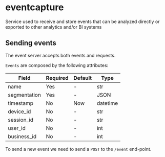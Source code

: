 # eventcapture
Service used to receive and store events that can be analyzed directly or exported to other analytics and/or BI systems

## Sending events

The event server accepts both events and requests.

`Events` are composed by the following attributes:


| Field        | Required | Default | Type     |
| -------------| ---------|---------|----------|
| name         | Yes      | -       | str      |
| segmentation | Yes      | -       | JSON     |
| timestamp    | No       | Now     | datetime |
| device_id    | No       | -       | str      |
| session_id   | No       | -       | str      |
| user_id      | No       | -       | int      |
| business_id  | No       | -       | int      |

To send a new event we need to send a `POST` to the `/event` end-point.
